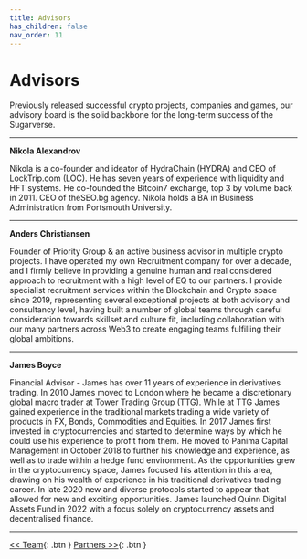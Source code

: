 ```yaml
---
title: Advisors
has_children: false
nav_order: 11
---
```


# Advisors

Previously released successful crypto projects, companies and games, our advisory board is the solid backbone for the long-term success of the Sugarverse.

---

**Nikola Alexandrov**

Nikola is a co-founder and ideator of HydraChain (HYDRA) and CEO of LockTrip.com (LOC). He has seven years of experience with liquidity and HFT systems. He co-founded the Bitcoin7 exchange, top 3 by volume back in 2011. CEO of theSEO.bg agency. Nikola holds a BA in Business Administration from Portsmouth University.

---

**Anders Christiansen**

Founder of Priority Group & an active business advisor in multiple crypto projects. I have operated my own Recruitment company for over a decade, and I firmly believe in providing a genuine human and real considered approach to recruitment with a high level of EQ to our partners. I provide specialist recruitment services within the Blockchain and Crypto space since 2019, representing several exceptional projects at both advisory and consultancy level, having built a number of global teams through careful consideration towards skillset and culture fit, including collaboration with our many partners across Web3 to create engaging teams fulfilling their global ambitions.

---

**James Boyce**

Financial Advisor - James has over 11 years of experience in derivatives trading. In 2010 James moved to London where he became a discretionary global macro trader at Tower Trading Group (TTG). While at TTG James gained experience in the traditional markets trading a wide variety of products in FX, Bonds, Commodities and Equities. In 2017 James first invested in cryptocurrencies and started to determine ways by which he could use his experience to profit from them. He moved to Panima Capital Management in October 2018 to further his knowledge and experience, as well as to trade within a hedge fund environment. As the opportunities grew in the cryptocurrency space, James focused his attention in this area, drawing on his wealth of experience in his traditional derivatives trading career. In late 2020 new and diverse protocols started to appear that allowed for new and exciting opportunities. James launched Quinn Digital Assets Fund in 2022 with a focus solely on cryptocurrency assets and decentralised finance.

---

[<< Team](https://sugarverse.github.io/10_team.html){: .btn }
[Partners >>](https://sugarverse.github.io/12_partners.html){: .btn }
